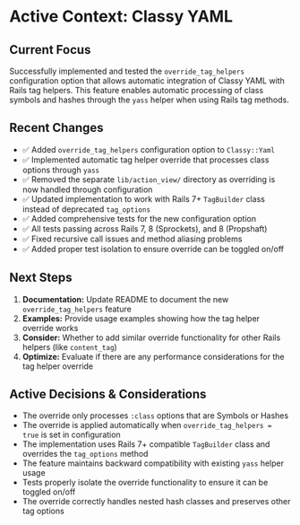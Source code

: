 # Active Context: Classy YAML

## Current Focus
Successfully implemented and tested the `override_tag_helpers` configuration option that allows automatic integration of Classy YAML with Rails tag helpers. This feature enables automatic processing of class symbols and hashes through the `yass` helper when using Rails tag methods.

## Recent Changes
- ✅ Added `override_tag_helpers` configuration option to `Classy::Yaml`
- ✅ Implemented automatic tag helper override that processes class options through `yass`
- ✅ Removed the separate `lib/action_view/` directory as overriding is now handled through configuration
- ✅ Updated implementation to work with Rails 7+ `TagBuilder` class instead of deprecated `tag_options`
- ✅ Added comprehensive tests for the new configuration option
- ✅ All tests passing across Rails 7, 8 (Sprockets), and 8 (Propshaft)
- ✅ Fixed recursive call issues and method aliasing problems
- ✅ Added proper test isolation to ensure override can be toggled on/off

## Next Steps
1. **Documentation:** Update README to document the new `override_tag_helpers` feature
2. **Examples:** Provide usage examples showing how the tag helper override works
3. **Consider:** Whether to add similar override functionality for other Rails helpers (like `content_tag`)
4. **Optimize:** Evaluate if there are any performance considerations for the tag helper override

## Active Decisions & Considerations
- The override only processes `:class` options that are Symbols or Hashes
- The override is applied automatically when `override_tag_helpers = true` is set in configuration
- The implementation uses Rails 7+ compatible `TagBuilder` class and overrides the `tag_options` method
- The feature maintains backward compatibility with existing `yass` helper usage
- Tests properly isolate the override functionality to ensure it can be toggled on/off
- The override correctly handles nested hash classes and preserves other tag options 